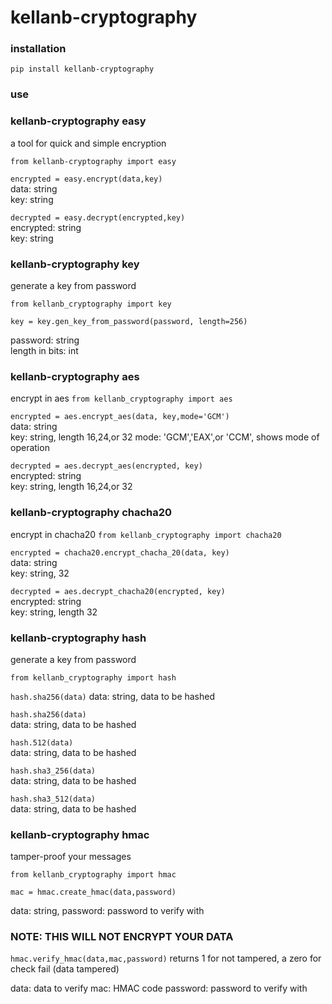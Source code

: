 # kellanb-cryptography 

### installation
`pip install kellanb-cryptography`

### use 
### kellanb-cryptography easy 

a tool for quick and simple encryption

`from kellanb-cryptography import easy`


`encrypted = easy.encrypt(data,key)   `<br>
data: string<br>
key: string

`decrypted = easy.decrypt(encrypted,key) `<br>
encrypted: string<br>
key: string

### kellanb-cryptography key
generate a key from password

`from kellanb_cryptography import key`

`key = key.gen_key_from_password(password, length=256)`<br>

password: string<br>
length in bits: int

### kellanb-cryptography aes
encrypt in aes
`from kellanb_cryptography import aes`

`encrypted = aes.encrypt_aes(data, key,mode='GCM')`<br>
data: string<br>
key: string, length 16,24,or 32
mode: 'GCM','EAX',or 'CCM', shows mode of operation

`decrypted = aes.decrypt_aes(encrypted, key)`<br>
encrypted: string<br>
key: string, length 16,24,or 32


### kellanb-cryptography chacha20
encrypt in chacha20
`from kellanb_cryptography import chacha20`

`encrypted = chacha20.encrypt_chacha_20(data, key)`<br>
data: string<br>
key: string, 32 <br>

`decrypted = aes.decrypt_chacha20(encrypted, key)`<br>
encrypted: string<br>
key: string, length 32


### kellanb-cryptography hash
generate a key from password

`from kellanb_cryptography import hash`


`hash.sha256(data)`
data: string, data to be hashed 

`hash.sha256(data)`  
data: string, data to be hashed 

`hash.512(data)`  
data: string, data to be hashed 

`hash.sha3_256(data)`  
data: string, data to be hashed 

`hash.sha3_512(data)`  
data: string, data to be hashed 


### kellanb-cryptography hmac
tamper-proof your messages

`from kellanb_cryptography import hmac`

`mac = hmac.create_hmac(data,password)`

data: string,
password: password to verify with

### NOTE: THIS WILL NOT ENCRYPT YOUR DATA

`hmac.verify_hmac(data,mac,password)`
returns 1 for not tampered, a zero for check fail (data tampered)

data: data to verify
mac: HMAC code
password: password to verify with


